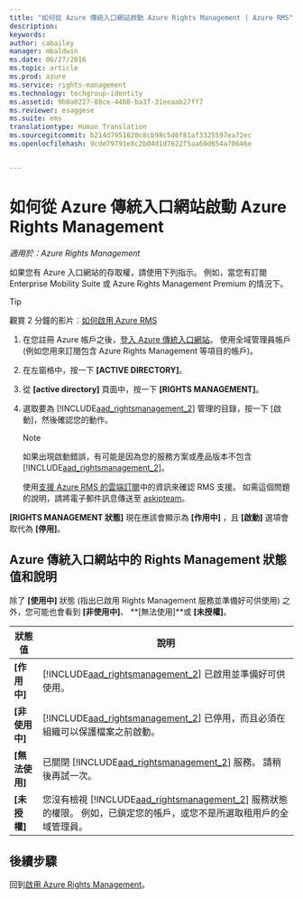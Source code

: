```yaml
---
title: "如何從 Azure 傳統入口網站啟動 Azure Rights Management | Azure RMS"
description: 
keywords: 
author: cabailey
manager: mbaldwin
ms.date: 06/27/2016
ms.topic: article
ms.prod: azure
ms.service: rights-management
ms.technology: techgroup-identity
ms.assetid: 9b0a0227-88ce-44b8-ba3f-31eeaab27ff7
ms.reviewer: esaggese
ms.suite: ems
translationtype: Human Translation
ms.sourcegitcommit: b214d7951820c8cb98c5d6f81af3325597ea72ec
ms.openlocfilehash: 9cde79791e8c2b04d1d7622f5aa69d654a70646e


---
```


# 如何從 Azure 傳統入口網站啟動 Azure Rights Management

*適用於：Azure Rights Management*


如果您有 Azure 入口網站的存取權，請使用下列指示。 例如，當您有訂閱 Enterprise Mobility Suite 或 Azure Rights Management Premium 的情況下。

> [!TIP]
> 觀賞 2 分鐘的影片︰[如何啟用 Azure RMS](https://channel9.msdn.com/series/pit-stop-enterprise-mobility-suite/activate-azure-rms)

1.  在您註冊 Azure 帳戶之後，[登入 Azure 傳統入口網站](http://go.microsoft.com/fwlink/p/?LinkID=275081)。 使用全域管理員帳戶 (例如您用來訂閱包含 Azure Rights Management 等項目的帳戶)。

2.  在左窗格中，按一下 **[ACTIVE DIRECTORY]**。

3.  從 **[active directory]** 頁面中，按一下 **[RIGHTS MANAGEMENT]**。

4.  選取要為 [!INCLUDE[aad_rightsmanagement_2](../includes/aad_rightsmanagement_2_md.md)] 管理的目錄，按一下 [啟動]，然後確認您的動作。

    > [!NOTE]
    >如果出現啟動錯誤，有可能是因為您的服務方案或產品版本不包含 [!INCLUDE[aad_rightsmanagement_2](../includes/aad_rightsmanagement_2_md.md)]。
    >
    >使用[支援 Azure RMS 的雲端訂閱](../get-started/requirements-subscriptions.md)中的資訊來確認 RMS 支援。 如需這個問題的說明，請將電子郵件訊息傳送至 [askipteam](mailto:askipteam?subject=I%20cannot%20activate%20RMS)。


**[RIGHTS MANAGEMENT 狀態]** 現在應該會顯示為 **[作用中]** ，且 **[啟動]** 選項會取代為 **[停用]**。

## Azure 傳統入口網站中的 Rights Management 狀態值和說明
除了 **[使用中]** 狀態 (指出已啟用 Rights Management 服務並準備好可供使用) 之外，您可能也會看到 **[非使用中]**、 **[無法使用]**或 **[未授權]**。

|狀態值|說明|
|----------------|---------------|
|**[作用中]**|[!INCLUDE[aad_rightsmanagement_2](../includes/aad_rightsmanagement_2_md.md)] 已啟用並準備好可供使用。|
|**[非使用中]**|[!INCLUDE[aad_rightsmanagement_2](../includes/aad_rightsmanagement_2_md.md)] 已停用，而且必須在組織可以保護檔案之前啟動。|
|**[無法使用]**|已關閉 [!INCLUDE[aad_rightsmanagement_2](../includes/aad_rightsmanagement_2_md.md)] 服務。 請稍後再試一次。|
|**[未授權]**|您沒有檢視 [!INCLUDE[aad_rightsmanagement_2](../includes/aad_rightsmanagement_2_md.md)] 服務狀態的權限。 例如，已鎖定您的帳戶，或您不是所選取租用戶的全域管理員。|

## 後續步驟
回到[啟用 Azure Rights Management](activate-service.md)。


<!--HONumber=Jun16_HO4-->


